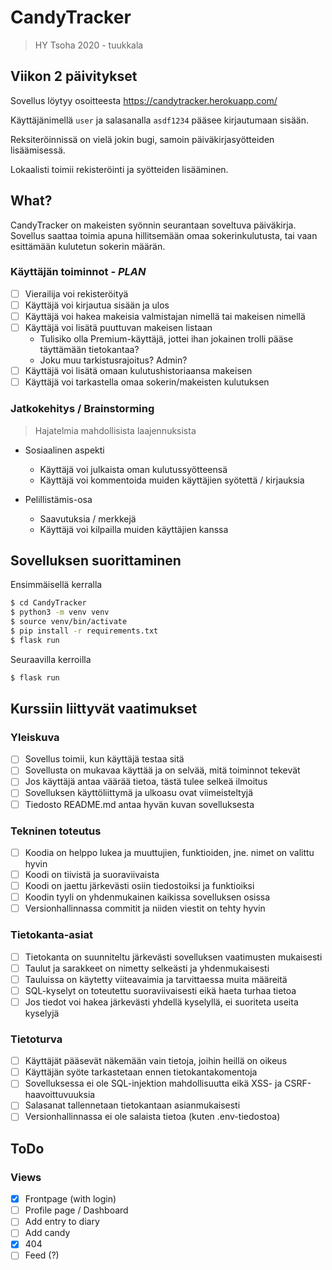 # CandyTracker
> HY Tsoha 2020 - tuukkala

## Viikon 2 päivitykset

Sovellus löytyy osoitteesta https://candytracker.herokuapp.com/

Käyttäjänimellä `user` ja salasanalla `asdf1234` pääsee kirjautumaan sisään.

Reksiteröinnissä on vielä jokin bugi, samoin päiväkirjasyötteiden lisäämisessä.

Lokaalisti toimii rekisteröinti ja syötteiden lisääminen.


## What?

CandyTracker on makeisten syönnin seurantaan soveltuva päiväkirja. Sovellus saattaa toimia apuna hillitsemään omaa sokerinkulutusta, tai vaan esittämään kulutetun sokerin määrän.

### Käyttäjän toiminnot *- PLAN*

- [ ] Vierailija voi rekisteröityä
- [ ] Käyttäjä voi kirjautua sisään ja ulos
- [ ] Käyttäjä voi hakea makeisia valmistajan nimellä tai makeisen nimellä
- [ ] Käyttäjä voi lisätä puuttuvan makeisen listaan
  - Tulisiko olla Premium-käyttäjä, jottei ihan jokainen trolli pääse täyttämään tietokantaa?
  - Joku muu tarkistusrajoitus? Admin?
- [ ] Käyttäjä voi lisätä omaan kulutushistoriaansa makeisen
- [ ] Käyttäjä voi tarkastella omaa sokerin/makeisten kulutuksen

### Jatkokehitys / Brainstorming
> Hajatelmia mahdollisista laajennuksista

- Sosiaalinen aspekti
  - Käyttäjä voi julkaista oman kulutussyötteensä
  - Käyttäjä voi kommentoida muiden käyttäjien syötettä / kirjauksia

- Pelillistämis-osa
  - Saavutuksia / merkkejä
  - Käyttäjä voi kilpailla muiden käyttäjien kanssa

## Sovelluksen suorittaminen

Ensimmäisellä kerralla

```bash
$ cd CandyTracker
$ python3 -m venv venv
$ source venv/bin/activate
$ pip install -r requirements.txt
$ flask run
```

Seuraavilla kerroilla
```bash
$ flask run
```

## Kurssiin liittyvät vaatimukset

### Yleiskuva
- [ ] Sovellus toimii, kun käyttäjä testaa sitä
- [ ] Sovellusta on mukavaa käyttää ja on selvää, mitä toiminnot tekevät
- [ ] Jos käyttäjä antaa väärää tietoa, tästä tulee selkeä ilmoitus
- [ ] Sovelluksen käyttöliittymä ja ulkoasu ovat viimeisteltyjä
- [ ] Tiedosto README.md antaa hyvän kuvan sovelluksesta
### Tekninen toteutus
- [ ] Koodia on helppo lukea ja muuttujien, funktioiden, jne. nimet on valittu hyvin
- [ ] Koodi on tiivistä ja suoraviivaista
- [ ] Koodi on jaettu järkevästi osiin tiedostoiksi ja funktioiksi
- [ ] Koodin tyyli on yhdenmukainen kaikissa sovelluksen osissa
- [ ] Versionhallinnassa commitit ja niiden viestit on tehty hyvin
### Tietokanta-asiat
- [ ] Tietokanta on suunniteltu järkevästi sovelluksen vaatimusten mukaisesti
- [ ] Taulut ja sarakkeet on nimetty selkeästi ja yhdenmukaisesti
- [ ] Tauluissa on käytetty viiteavaimia ja tarvittaessa muita määreitä
- [ ] SQL-kyselyt on toteutettu suoraviivaisesti eikä haeta turhaa tietoa
- [ ] Jos tiedot voi hakea järkevästi yhdellä kyselyllä, ei suoriteta useita kyselyjä
### Tietoturva
- [ ] Käyttäjät pääsevät näkemään vain tietoja, joihin heillä on oikeus
- [ ] Käyttäjän syöte tarkastetaan ennen tietokantakomentoja
- [ ] Sovelluksessa ei ole SQL-injektion mahdollisuutta eikä XSS- ja CSRF-haavoittuvuuksia
- [ ] Salasanat tallennetaan tietokantaan asianmukaisesti
- [ ] Versionhallinnassa ei ole salaista tietoa (kuten .env-tiedostoa)

## ToDo

### Views
- [x] Frontpage (with login)
- [ ] Profile page / Dashboard
- [ ] Add entry to diary
- [ ] Add candy
- [x] 404
- [ ] Feed (?)
